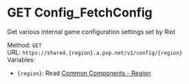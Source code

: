 <!-- This file is automatically generated! Do not edit it directly! See https://github.com/techchrism/valorant-api-docs/blob/trunk/contributing.md for more information. -->

# GET Config_FetchConfig

Get various internal game configuration settings set by Riot  


Method: `GET`  
URL: `https://shared.{region}.a.pvp.net/v1/config/{region}`  
Variables:
 - `{region}`: Read [Common Components - Region](../common-components.md#region)

